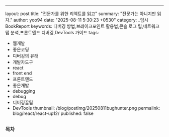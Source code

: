 ---
layout: post
title: "전문가를 위한 리액트를 읽고"
summary: "전문가는 아니지만 읽자."
author: yoo94
date: "2025-08-11 5:30:23 +0530"
category: _임시BookReport
keywords: 디버깅 방법,브레이크포인트 활용법,콘솔 로그 팁,네트워크 탭 분석,프론트엔드 디버깅,DevTools 가이드
tags:
  - 웹개발
  - 좋은코딩
  - 디버깅의 유래
  - 개발자도구
  - react
  - front end
  - 프론트엔드
  - 좋은개발
  - debugging
  - debug
  - 디버깅꿀팁
  - DevTools
thumbnail: /blog/postImg/20250811bughunter.png
permalink: blog/react/react-up12/
published: false

## 


### 목차

